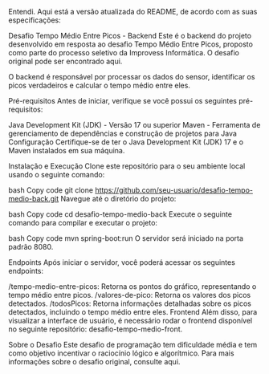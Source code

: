 
Entendi. Aqui está a versão atualizada do README, de acordo com as suas especificações:

Desafio Tempo Médio Entre Picos - Backend
Este é o backend do projeto desenvolvido em resposta ao desafio Tempo Médio Entre Picos, proposto como parte do processo seletivo da Improvess Informática. O desafio original pode ser encontrado aqui.

O backend é responsável por processar os dados do sensor, identificar os picos verdadeiros e calcular o tempo médio entre eles.

Pré-requisitos
Antes de iniciar, verifique se você possui os seguintes pré-requisitos:

Java Development Kit (JDK) - Versão 17 ou superior
Maven - Ferramenta de gerenciamento de dependências e construção de projetos para Java
Configuração
Certifique-se de ter o Java Development Kit (JDK) 17 e o Maven instalados em sua máquina.

Instalação e Execução
Clone este repositório para o seu ambiente local usando o seguinte comando:

bash
Copy code
git clone https://github.com/seu-usuario/desafio-tempo-medio-back.git
Navegue até o diretório do projeto:

bash
Copy code
cd desafio-tempo-medio-back
Execute o seguinte comando para compilar e executar o projeto:

bash
Copy code
mvn spring-boot:run
O servidor será iniciado na porta padrão 8080.

Endpoints
Após iniciar o servidor, você poderá acessar os seguintes endpoints:

/tempo-medio-entre-picos: Retorna os pontos do gráfico, representando o tempo médio entre picos.
/valores-de-pico: Retorna os valores dos picos detectados.
/todosPicos: Retorna informações detalhadas sobre os picos detectados, incluindo o tempo médio entre eles.
Frontend
Além disso, para visualizar a interface de usuário, é necessário rodar o frontend disponível no seguinte repositório: desafio-tempo-medio-front.

Sobre o Desafio
Este desafio de programação tem dificuldade média e tem como objetivo incentivar o raciocínio lógico e algorítmico. Para mais informações sobre o desafio original, consulte aqui.
